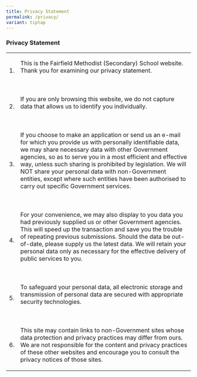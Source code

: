 ```yaml
---
title: Privacy Statement
permalink: /privacy/
variant: tiptap
---
```

<h3>Privacy Statement</h3>
<table style="minWidth: 50px">
<colgroup>
<col>
<col>
</colgroup>
<tbody>
<tr>
<td rowspan="1" colspan="1">
<p>1.</p>
</td>
<td rowspan="1" colspan="1">
<p>This is the Fairfield Methodist (Secondary) School website. Thank you
for examining our privacy statement.
<br>
<br>
</p>
</td>
</tr>
<tr>
<td rowspan="1" colspan="1">
<p>2.</p>
</td>
<td rowspan="1" colspan="1">
<p>If you are only browsing this website, we do not capture data that allows
us to identify you individually.
<br>
<br>
</p>
</td>
</tr>
<tr>
<td rowspan="1" colspan="1">
<p>3.</p>
</td>
<td rowspan="1" colspan="1">
<p>If you choose to make an application or send us an e-mail for which you
provide us with personally identifiable data, we may share necessary data
with other Government agencies, so as to serve you in a most efficient
and effective way, unless such sharing is prohibited by legislation. We
will NOT share your personal data with non-Government entities, except
where such entities have been authorised to carry out specific Government
services.
<br>
<br>
</p>
</td>
</tr>
<tr>
<td rowspan="1" colspan="1">
<p>4.</p>
</td>
<td rowspan="1" colspan="1">
<p>For your convenience, we may also display to you data you had previously
supplied us or other Government agencies. This will speed up the transaction
and save you the trouble of repeating previous submissions. Should the
data be out-of-date, please supply us the latest data. We will retain your
personal data only as necessary for the effective delivery of public services
to you.&nbsp;
<br>
<br>
</p>
</td>
</tr>
<tr>
<td rowspan="1" colspan="1">
<p>5.</p>
</td>
<td rowspan="1" colspan="1">
<p>To safeguard your personal data, all electronic storage and transmission
of personal data are secured with appropriate security technologies.
<br>
<br>
</p>
</td>
</tr>
<tr>
<td rowspan="1" colspan="1">
<p>6.</p>
</td>
<td rowspan="1" colspan="1">
<p>This site may contain links to non-Government sites whose data protection
and privacy practices may differ from ours. We are not responsible for
the content and privacy practices of these other websites and encourage
you to consult the privacy notices of those sites.</p>
</td>
</tr>
</tbody>
</table>
<p></p>
